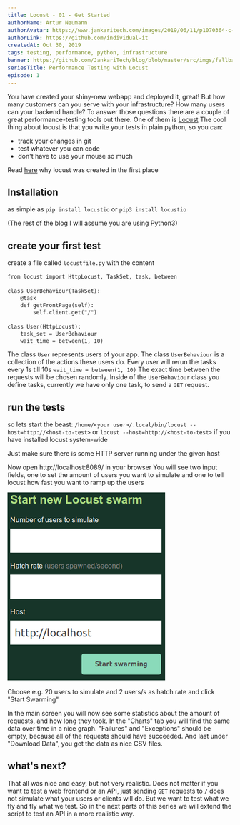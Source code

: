 ```yaml
---
title: Locust - 01 - Get Started
authorName: Artur Neumann
authorAvatar: https://www.jankaritech.com/images/2019/06/11/p1070364-c-light-800.jpg
authorLink: https://github.com/individual-it
createdAt: Oct 30, 2019
tags: testing, performance, python, infrastructure
banner: https://github.com/JankariTech/blog/blob/master/src/imgs/fallback_banner.png
seriesTitle: Performance Testing with Locust
episode: 1
---
```


You have created your shiny-new webapp and deployed it, great! But how many customers can you serve with your infrastructure? How many users can your backend handle?
To answer those questions there are a couple of great performance-testing tools out there. One of them is [Locust](https://locust.io/)
The cool thing about locust is that you write your tests in plain python, so you can:
 - track your changes in git
 - test whatever you can code
 - don't have to use your mouse so much

Read [here](https://docs.locust.io/en/stable/what-is-locust.html#background) why locust was created in the first place

## Installation
 as simple as `pip install locustio` or `pip3 install locustio`

 (The rest of the blog I will assume you are using Python3)

## create your first test

create a file called `locustfile.py` with the content

```
from locust import HttpLocust, TaskSet, task, between

class UserBehaviour(TaskSet):
    @task
    def getFrontPage(self):
        self.client.get("/")

class User(HttpLocust):
    task_set = UserBehaviour
    wait_time = between(1, 10)
```

The class `User` represents users of your app. The class `UserBehaviour` is a collection of the actions these users do.
Every user will rerun the tasks every 1s till 10s `wait_time = between(1, 10)` The exact time between the requests will be chosen randomly.
Inside of the `UserBehaviour` class you define tasks, currently we have only one task, to send a `GET` request.

## run the tests

so lets start the beast:
`/home/<your user>/.local/bin/locust --host=http://<host-to-test>`
or
`locust --host=http://<host-to-test>`
if you have installed locust system-wide

Just make sure there is some HTTP server running under the given host

Now open http://localhost:8089/ in your browser
You will see two input fields, one to set the amount of users you want to simulate and one to tell locust how fast you want to ramp up the users

![Start new Locust swarm](/src/assets/Locust/images/locust-01-images/StartNewLocustSwarm.png)

Choose e.g. 20 users to simulate and 2 users/s as hatch rate and click "Start Swarming"

In the main screen you will now see some statistics about the amount of requests, and how long they took. In the "Charts" tab you will find the same data over time in a nice graph. "Failures" and "Exceptions" should be empty, because all of the requests should have succeeded. And last under "Download Data", you get the data as nice CSV files.

## what's next?

That all was nice and easy, but not very realistic. Does not matter if you want to test a web frontend or an API, just sending `GET` requests to `/` does not simulate what your users or clients will do. But we want to test what we fly and fly what we test. So in the next parts of this series we will extend the script to test an API in a more realistic way.
